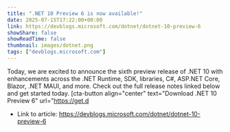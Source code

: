 ```yaml
---
title: ".NET 10 Preview 6 is now available!"
date: 2025-07-15T17:22:00+00:00
link: https://devblogs.microsoft.com/dotnet/dotnet-10-preview-6
showShare: false
showReadTime: false
thumbnail: images/dotnet.png
tags: ["devblogs.microsoft.com"]
---
```

Today, we are excited to announce the sixth preview release of .NET 10 with enhancements across the .NET Runtime, SDK, libraries, C#, ASP.NET Core, Blazor, .NET MAUI, and more. Check out the full release notes linked below and get started today. [cta-button align="center" text="Download .NET 10 Preview 6" url="https://get.d

- Link to article: https://devblogs.microsoft.com/dotnet/dotnet-10-preview-6